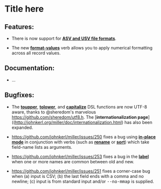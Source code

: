 # Title here

## Features:

* There is now support for [**ASV and USV file formats**](http://johnkerl.org/miller/doc/file-formats.html#CSV/TSV/ASV/USV/etc.).

* The new [**format-values**](http://johnkerl.org/miller/doc/reference-for-verbs.html#format-values) verb allows you to apply numerical formatting across all record values.

## Documentation:

* ...

## Bugfixes: 

* The [**toupper**](http://johnkerl.org/miller/doc/reference-dsl.html#toupper), [**tolower**](http://johnkerl.org/miller/doc/reference-dsl.html#tolower), and [**capitalize**](http://johnkerl.org/miller/doc/reference-dsl.html#capitalize) DSL functions are now UTF-8 aware, thanks to @sheredom's marvelous https://github.com/sheredom/utf8.h. The [**internationalization page**]((http://johnkerl.org/miller/doc/internationalization.html) has also been expanded.

* https://github.com/johnkerl/miller/issues/250 fixes a bug using [**in-place mode**](https://johnkerl.org/miller/doc/reference.html#In-place_mode) in conjunction with verbs (such as [**rename**](http://johnkerl.org/miller/doc/reference-dsl.html#rename) or [**sort**](http://johnkerl.org/miller/doc/reference-dsl.html#sort)) which take field-name lists as arguments.

* https://github.com/johnkerl/miller/issues/253 fixes a bug in the [**label**](http://johnkerl.org/miller/doc/reference-verbs.html#label) when one or more names are common between old and new.

* https://github.com/johnkerl/miller/issues/251 fixes a corner-case bug when (a) input is CSV; (b) the last field ends with a comma and no newline; (c) input is from standard input and/or <tt>--no-mmap</tt> is supplied.
